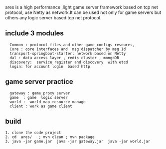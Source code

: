  ares  is a high performance ,light game server framework based on tcp net protocol, use Netty as network.It can be used not only for game servers but others any logic server based tcp net protocol.

## include 3 modules
      Common : protocol files and other game configs resoures, 
      Core : core interfaces and  msg dispatcher by msg Id
      transport-springboot-starter: network based on Netty
      dal : data access layer , redis cluster , mongoDB
      discovery:  service register and discovery  with etcd
      login: for account login  based http
## game server practice
      gateway : game proxy server
      game  : game  logic server
      world :  world map resource manage
      client : work as game client

## build
    1. clone the code project
    2. cd  ares/   ; mvn clean ; mvn package
    3. java -jar game.jar  java -jar gateway.jar  java -jar world.jar